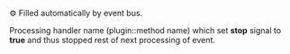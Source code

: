 ⚙️ Filled automatically by event bus.

Processing handler name (plugin::method name) which set **stop** signal to **true** and thus stopped rest of next processing of event.
